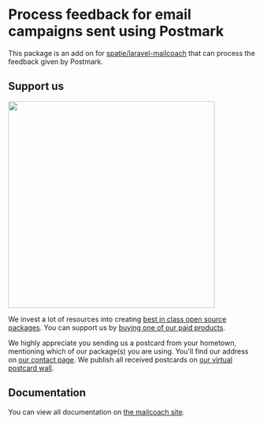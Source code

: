 # Process feedback for email campaigns sent using Postmark

This package is an add on for [spatie/laravel-mailcoach](https://github.com/spatie/laravel-mailcoach) that can process the feedback given by Postmark.

## Support us

[<img src="https://github-ads.s3.eu-central-1.amazonaws.com/laravel-mailcoach-postmark-feedback.jpg?t=1" width="419px" />](https://spatie.be/github-ad-click/laravel-mailcoach-postmark-feedback)

We invest a lot of resources into creating [best in class open source packages](https://spatie.be/open-source). You can support us by [buying one of our paid products](https://spatie.be/open-source/support-us).

We highly appreciate you sending us a postcard from your hometown, mentioning which of our package(s) you are using. You'll find our address on [our contact page](https://spatie.be/about-us). We publish all received postcards on [our virtual postcard wall](https://spatie.be/open-source/postcards).

## Documentation

You can view all documentation on [the mailcoach site](https://mailcoach.app).
